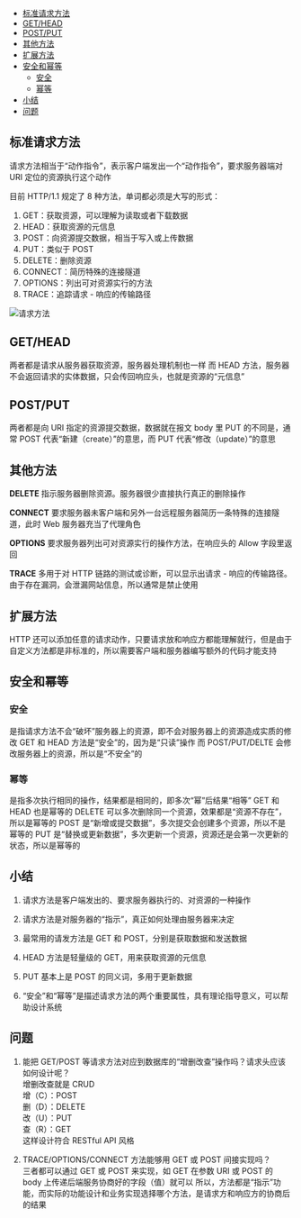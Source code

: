 <!-- TOC -->

- [标准请求方法](#标准请求方法)
- [GET/HEAD](#gethead)
- [POST/PUT](#postput)
- [其他方法](#其他方法)
- [扩展方法](#扩展方法)
- [安全和幂等](#安全和幂等)
  - [安全](#安全)
  - [幂等](#幂等)
- [小结](#小结)
- [问题](#问题)

<!-- /TOC -->

## 标准请求方法

请求方法相当于“动作指令”，表示客户端发出一个“动作指令”，要求服务器端对 URI 定位的资源执行这个动作

目前 HTTP/1.1 规定了 8 种方法，单词都必须是大写的形式：

1. GET：获取资源，可以理解为读取或者下载数据
2. HEAD：获取资源的元信息
3. POST：向资源提交数据，相当于写入或上传数据
4. PUT：类似于 POST
5. DELETE：删除资源
6. CONNECT：简历特殊的连接隧道
7. OPTIONS：列出可对资源实行的方法
8. TRACE：追踪请求 - 响应的传输路径

![请求方法](http://ww1.sinaimg.cn/large/68307314gy1get7ujf5cdj21qm0xydiz.jpg)

## GET/HEAD

两者都是请求从服务器获取资源，服务器处理机制也一样
而 HEAD 方法，服务器不会返回请求的实体数据，只会传回响应头，也就是资源的“元信息”

## POST/PUT

两者都是向 URI 指定的资源提交数据，数据就在报文 body 里
PUT 的不同是，通常 POST 代表“新建（create）”的意思，而 PUT 代表“修改（update）”的意思

## 其他方法

**DELETE** 指示服务器删除资源。服务器很少直接执行真正的删除操作

**CONNECT** 要求服务器未客户端和另外一台远程服务器简历一条特殊的连接隧道，此时 Web 服务器充当了代理角色

**OPTIONS** 要求服务器列出可对资源实行的操作方法，在响应头的 Allow 字段里返回

**TRACE** 多用于对 HTTP 链路的测试或诊断，可以显示出请求 - 响应的传输路径。由于存在漏洞，会泄漏网站信息，所以通常是禁止使用

## 扩展方法

HTTP 还可以添加任意的请求动作，只要请求放和响应方都能理解就行，但是由于自定义方法都是非标准的，所以需要客户端和服务器编写额外的代码才能支持

## 安全和幂等

### 安全

是指请求方法不会“破坏”服务器上的资源，即不会对服务器上的资源造成实质的修改
GET 和 HEAD 方法是“安全”的，因为是“只读”操作
而 POST/PUT/DELTE 会修改服务器上的资源，所以是“不安全”的

### 幂等

是指多次执行相同的操作，结果都是相同的，即多次“幂”后结果“相等”
GET 和 HEAD 也是幂等的
DELETE 可以多次删除同一个资源，效果都是“资源不存在”，所以是幂等的
POST 是“新增或提交数据”，多次提交会创建多个资源，所以不是幂等的
PUT 是“替换或更新数据”，多次更新一个资源，资源还是会第一次更新的状态，所以是幂等的

## 小结

1. 请求方法是客户端发出的、要求服务器执行的、对资源的一种操作

2. 请求方法是对服务器的“指示”，真正如何处理由服务器来决定

3. 最常用的请发方法是 GET 和 POST，分别是获取数据和发送数据

4. HEAD 方法是轻量级的 GET，用来获取资源的元信息

5. PUT 基本上是 POST 的同义词，多用于更新数据

6. “安全”和“幂等”是描述请求方法的两个重要属性，具有理论指导意义，可以帮助设计系统

## 问题

1. 能把 GET/POST 等请求方法对应到数据库的“增删改查”操作吗？请求头应该如何设计呢？  
   增删改查就是 CRUD  
   增（C）：POST  
   删（D）：DELETE  
   改（U）：PUT  
   查（R）：GET  
   这样设计符合 RESTful API 风格

2. TRACE/OPTIONS/CONNECT 方法能够用 GET 或 POST 间接实现吗？  
   三者都可以通过 GET 或 POST 来实现，如 GET 在参数 URI 或 POST 的 body 上传递后端服务协商好的字段（值）就可以
   所以，方法都是“指示”功能，而实际的功能设计和业务实现选择哪个方法，是请求方和响应方的协商后的结果
